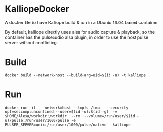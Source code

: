 # KalliopeDocker
A docker file to have Kalliope build &amp; run in a Ubuntu 18.04 based container

By default, kalliope directly uses alsa for audio capture & playback, so the container has
the pulseaudio alsa plugin, in order to use the host pulse server without conflicting.

# Build
```
docker build --network=host --build-arg=uid=$(id -u) -t kalliope .
```

# Run
```
docker run -it  --network=host --tmpfs /tmp   --security-opt=seccomp:unconfined --user=$(id -u):$(id -g)  -v $HOME/Alexa/workdir:/workdir  --rm  --volume=/run/user/$(id -u)/pulse:/run/user/1000/pulse -e PULSER_SERVER=unix:/run/user/1000/pulse/native   kalliope
```
